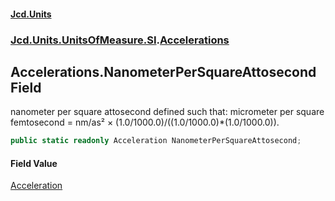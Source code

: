 #### [Jcd.Units](index.md 'index')
### [Jcd.Units.UnitsOfMeasure.SI](Jcd.Units.UnitsOfMeasure.SI.md 'Jcd.Units.UnitsOfMeasure.SI').[Accelerations](Accelerations.md 'Jcd.Units.UnitsOfMeasure.SI.Accelerations')

## Accelerations.NanometerPerSquareAttosecond Field

nanometer per square attosecond defined such that: micrometer per square femtosecond = nm/as² × (1.0/1000.0)/((1.0/1000.0)*(1.0/1000.0)).

```csharp
public static readonly Acceleration NanometerPerSquareAttosecond;
```

#### Field Value
[Acceleration](Acceleration.md 'Jcd.Units.UnitTypes.Acceleration')